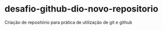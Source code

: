 # desafio-github-dio-novo-repositorio
Criação de repositório para prática de utilização de git e github
